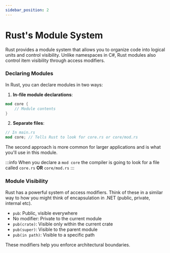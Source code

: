 ```yaml
---
sidebar_position: 2
---
```


# Rust's Module System

Rust provides a module system that allows you to organize code into logical units and control visibility. Unlike namespaces in C#, Rust modules also control item visibility through access modifiers.

### Declaring Modules

In Rust, you can declare modules in two ways:

1. **In-file module declarations**:

```rust showLineNumbers
mod core {
    // Module contents
}
```

2. **Separate files**:

```rust showLineNumbers
// In main.rs
mod core; // Tells Rust to look for core.rs or core/mod.rs
```

The second approach is more common for larger applications and is what you'll use in this module.

:::info
When you declare a `mod core` the compiler is going to look for a file called `core.rs` **OR** `core/mod.rs`
:::

### Module Visibility

Rust has a powerful system of access modifiers. Think of these in a similar way to how you might think of encapsulation  in .NET (public, private, internal etc).

- `pub`: Public, visible everywhere
- No modifier: Private to the current module
- `pub(crate)`: Visible only within the current crate
- `pub(super)`: Visible to the parent module
- `pub(in path)`: Visible to a specific path

These modifiers help you enforce architectural boundaries.

